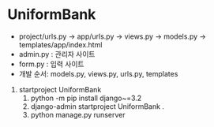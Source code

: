 # UniformBank
- project/urls.py -> app/urls.py -> views.py -> models.py -> templates/app/index.html
- admin.py : 관리자 사이트
- form.py : 입력 사이트
- 개발 순서: models.py, views.py, urls.py, templates
1. startproject UniformBank
    1. python -m pip install django~=3.2
    2. django-admin startproject UniformBank .
    3. python manage.py runserver